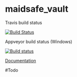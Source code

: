 # maidsafe_vault

Travis build status

[![Build Status](https://travis-ci.org/dirvine/maidsafe_vault.svg?branch=master)](https://travis-ci.org/dirvine/maidsafe_vault)

Appveyor build status (Windows)

[![Build status](https://ci.appveyor.com/api/projects/status/l8obw1n8n7uec1yu?svg=true)](https://ci.appveyor.com/project/dirvine/maidsafe-vault)

[Documentation](http://dirvine.github.io/maidsafe_vault/)


#Todo
